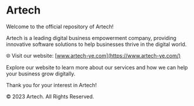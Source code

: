 # Artech

Welcome to the official repository of Artech!

Artech is a leading digital business empowerment company, providing innovative software solutions to help businesses thrive in the digital world.

🌐 Visit our website: [www.artech-ye.com](https://www.artech-ye.com/)

Explore our website to learn more about our services and how we can help your business grow digitally.

Thank you for your interest in Artech!

© 2023 Artech. All Rights Reserved.
